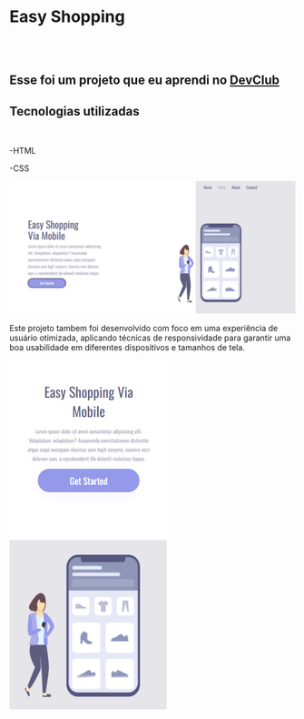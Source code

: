 <h1>Easy Shopping</h1>
<br>
<br>
<h2>Esse foi um projeto que eu aprendi no <a href="http://rodolfomori.com.br/devclub">DevClub</a></h2>

<h2>Tecnologias utilizadas</h2>
<br>
  <p>-HTML</p>
  <p>-CSS</p>
 

<img src="https://github.com/junio96/Easy-Shopping/blob/main/assets/projeto.desktop.png.png?raw=true">
<br>
 <p>Este projeto tambem foi desenvolvido com foco em uma experiência de usuário otimizada, aplicando técnicas de responsividade para 
     garantir uma boa usabilidade em diferentes dispositivos e tamanhos de tela.</p>
<img src="https://github.com/junio96/Easy-Shopping/blob/main/assets/projeto.mobile.png.png?raw=true">
